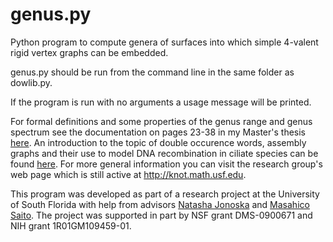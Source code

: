 # genus.py
Python program to compute genera of surfaces into which simple 4-valent rigid vertex graphs can be embedded.

genus.py should be run from the command line in the same folder as dowlib.py.

If the program is run with no arguments a usage message will be printed.

For formal definitions and some properties of the genus range and genus spectrum see the documentation on pages 23-38 in my Master's thesis [here](http://scholarcommons.usf.edu/etd/4979/). An introduction to the topic of double occurence words, assembly graphs and their use to model DNA recombination in ciliate species can be found [here](http://www.sciencedirect.com/science/article/pii/S0166218X09002534). For more general information you can visit the research group's web page which is still active at http://knot.math.usf.edu.

This program was developed as part of a research project at the University of South Florida with help from advisors [Natasha Jonoska](http://shell.cas.usf.edu/~jonoska/) and [Masahico Saito](http://shell.cas.usf.edu/~saito/). The project was supported in part by NSF grant DMS-0900671 and NIH grant 1R01GM109459-01.
